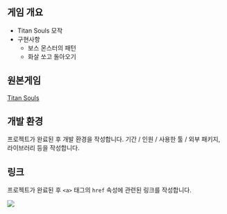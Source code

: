 
## 게임 개요
- Titan Souls 모작
- 구현사항
  - 보스 몬스터의 패턴
  - 화살 쏘고 돌아오기

## 원본게임
[Titan Souls](https://store.steampowered.com/app/297130/Titan_Souls/?l=koreana&cc=ua)

## 개발 환경
프로젝트가 완료된 후 개발 환경을 작성합니다. 기간 / 인원 / 사용한 툴 / 외부 패키지, 라이브러리 등을 작성합니다.

## 링크
프로젝트가 완료된 후 `<a>` 태그의 `href` 속성에 관련된 링크를 작성합니다.

<a href="https://www.youtube.com"><img src="https://img.shields.io/badge/Youtube-FF0000?style=for-the-badge&logo=Youtube&logoColor=white"></a>
